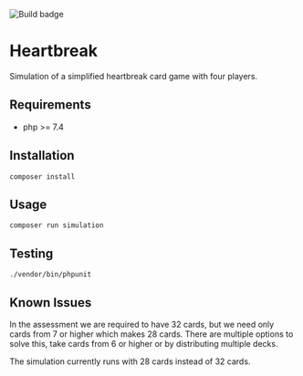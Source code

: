![Build badge](https://github.com/SanderSander/lenderspender/workflows/Checks/badge.svg)

# Heartbreak 

Simulation of a simplified heartbreak card game with four players.

## Requirements

- php >= 7.4

## Installation

```
composer install
```

## Usage

```
composer run simulation
```

## Testing

```
./vendor/bin/phpunit
```

## Known Issues

In the assessment we are required to have 32 cards, 
but we need only cards from 7 or higher which makes 28 cards.
There are multiple options to solve this, take cards from 6 or higher or 
by distributing multiple decks.

The simulation currently runs with 28 cards instead of 32 cards.
